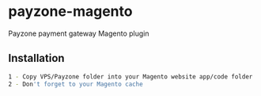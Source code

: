 # payzone-magento
Payzone payment gateway Magento plugin

## Installation

```bash
1 - Copy VPS/Payzone folder into your Magento website app/code folder
2 - Don't forget to your Magento cache
```
